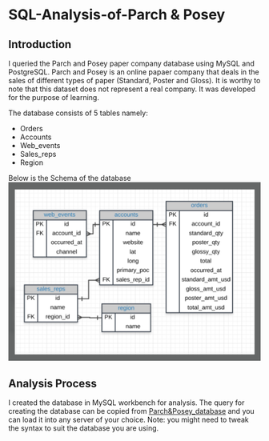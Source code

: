 # SQL-Analysis-of-Parch & Posey

## Introduction
I queried the Parch and Posey paper company database using MySQL and PostgreSQL. Parch and Posey is an online papaer company that deals in the sales of different types of paper (Standard, Poster and Gloss). It is worthy to note that this dataset does not represent a real company. It was developed for the purpose of learning. 

The database consists of 5 tables namely:
- Orders
- Accounts
- Web_events
- Sales_reps
- Region

Below is the Schema of the database
![](Parch&Posey_Schema.png)

## Analysis Process

I created the database in MySQL workbench for analysis. The query for creating the database can be copied from [Parch&Posey_database](https://github.com/Ratafar22/SQL-Analysis-of-Parch-and-Posey/blob/main/Parch%26Posey-database.sql) and you can load it into any server of your choice. Note: you might need to tweak the syntax to suit the database you are using.
